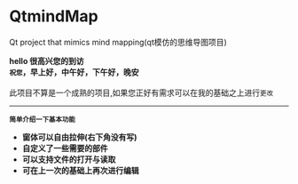 # QtmindMap
Qt project that mimics mind mapping(qt模仿的思维导图项目)

**hello 很高兴您的到访**<br>
**`祝您`，早上好，中午好，下午好，晚安**<br></br>
此项目不算是一个成熟的项目,如果您正好有需求可以在我的基础之上进行`更改`<br>

****
**`简单介绍一下基本功能`**<br>
* **窗体可以自由拉伸(右下角没有写)**
* **自定义了一些需要的部件**
* **可以支持文件的打开与读取**
* **可在上一次的基础上再次进行编辑**

